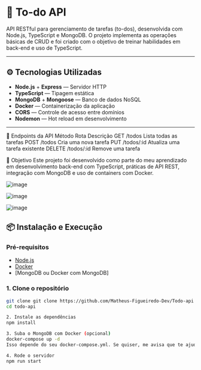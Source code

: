 # 📝 To-do API

API RESTful para gerenciamento de tarefas (to-dos), desenvolvida com Node.js, TypeScript e MongoDB. O projeto implementa as operações básicas de CRUD e foi criado com o objetivo de treinar habilidades em back-end e uso de TypeScript.

---

## ⚙️ Tecnologias Utilizadas

- **Node.js** + **Express** — Servidor HTTP
- **TypeScript** — Tipagem estática
- **MongoDB** + **Mongoose** — Banco de dados NoSQL
- **Docker** — Containerização da aplicação
- **CORS** — Controle de acesso entre domínios
- **Nodemon** — Hot reload em desenvolvimento

---

📮 Endpoints da API
Método	Rota	Descrição
GET	/todos	Lista todas as tarefas
POST	/todos	Cria uma nova tarefa
PUT	/todos/:id	Atualiza uma tarefa existente
DELETE	/todos/:id	Remove uma tarefa

🧠 Objetivo
Este projeto foi desenvolvido como parte do meu aprendizado em desenvolvimento back-end com TypeScript, práticas de API REST, integração com MongoDB e uso de containers com Docker.

![image](https://github.com/user-attachments/assets/89fabe6c-2707-483d-a0e6-7d601fe4ee81)

![image](https://github.com/user-attachments/assets/d910b184-bb79-4a3e-a40f-0e190f1c7060)

![image](https://github.com/user-attachments/assets/731de402-e31f-4151-8590-f8b8a0bca3cb)

## 📦 Instalação e Execução

### Pré-requisitos

- [Node.js](https://nodejs.org/)
- [Docker](https://www.docker.com/)
- [MongoDB ou Docker com MongoDB]

### 1. Clone o repositório

```bash
git clone git clone https://github.com/Matheus-Figueiredo-Dev/Todo-api
cd todo-api

2. Instale as dependências
npm install

3. Suba o MongoDB com Docker (opcional)
docker-compose up -d
Isso depende do seu docker-compose.yml. Se quiser, me avisa que te ajudo a escrever ele também.

4. Rode o servidor
npm run start
